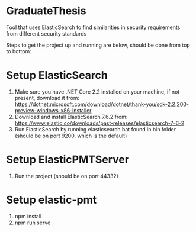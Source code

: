 # GraduateThesis
Tool that uses ElasticSearch to find similarities in security requirements from different security standards

Steps to get the project up and running are below, should be done from top to bottom:

# Setup ElasticSearch
1. Make sure you have .NET Core 2.2 installed on your machine, if not present, download it from: https://dotnet.microsoft.com/download/dotnet/thank-you/sdk-2.2.200-preview-windows-x86-installer
2. Download and install ElasticSearch 7.6.2 from: https://www.elastic.co/downloads/past-releases/elasticsearch-7-6-2
3. Run ElasticSearch by running elasticsearch.bat found in bin folder (should be on port 9200, which is the default)

# Setup ElasticPMTServer
1. Run the project (should be on port 44332)

# Setup elastic-pmt
1. npm install
2. npm run serve
